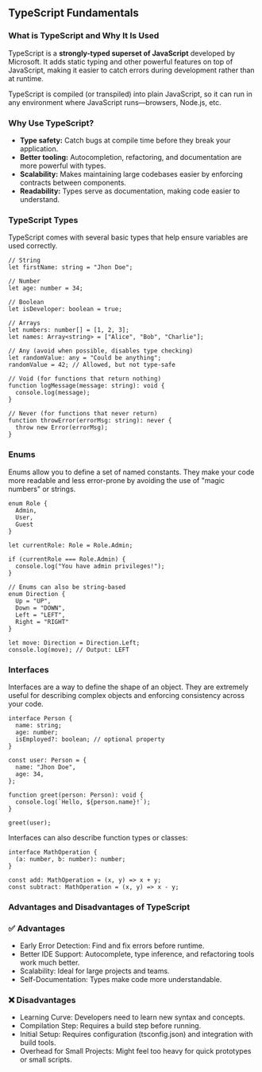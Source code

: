 ## TypeScript Fundamentals
### What is TypeScript and Why It Is Used

TypeScript is a <strong>strongly-typed superset of JavaScript</strong> developed by Microsoft. It adds static typing and other powerful features on top of JavaScript, making it easier to catch errors during development rather than at runtime.

TypeScript is compiled (or transpiled) into plain JavaScript, so it can run in any environment where JavaScript runs—browsers, Node.js, etc.

### Why Use TypeScript?

- <strong>Type safety:</strong> Catch bugs at compile time before they break your application.
- <strong>Better tooling:</strong> Autocompletion, refactoring, and documentation are more powerful with types.
- <strong>Scalability:</strong> Makes maintaining large codebases easier by enforcing contracts between components.
- <strong>Readability:</strong> Types serve as documentation, making code easier to understand.

### TypeScript Types

TypeScript comes with several basic types that help ensure variables are used correctly.

```
// String
let firstName: string = "Jhon Doe";

// Number
let age: number = 34;

// Boolean
let isDeveloper: boolean = true;

// Arrays
let numbers: number[] = [1, 2, 3];
let names: Array<string> = ["Alice", "Bob", "Charlie"];

// Any (avoid when possible, disables type checking)
let randomValue: any = "Could be anything";
randomValue = 42; // Allowed, but not type-safe

// Void (for functions that return nothing)
function logMessage(message: string): void {
  console.log(message);
}

// Never (for functions that never return)
function throwError(errorMsg: string): never {
  throw new Error(errorMsg);
}
```

### Enums

Enums allow you to define a set of named constants. They make your code more readable and less error-prone by avoiding the use of "magic numbers" or strings.

```
enum Role {
  Admin,
  User,
  Guest
}

let currentRole: Role = Role.Admin;

if (currentRole === Role.Admin) {
  console.log("You have admin privileges!");
}

// Enums can also be string-based
enum Direction {
  Up = "UP",
  Down = "DOWN",
  Left = "LEFT",
  Right = "RIGHT"
}

let move: Direction = Direction.Left;
console.log(move); // Output: LEFT
```

### Interfaces

Interfaces are a way to define the shape of an object. They are extremely useful for describing complex objects and enforcing consistency across your code.

```
interface Person {
  name: string;
  age: number;
  isEmployed?: boolean; // optional property
}

const user: Person = {
  name: "Jhon Doe",
  age: 34,
};

function greet(person: Person): void {
  console.log(`Hello, ${person.name}!`);
}

greet(user);
```

Interfaces can also describe function types or classes:

```
interface MathOperation {
  (a: number, b: number): number;
}

const add: MathOperation = (x, y) => x + y;
const subtract: MathOperation = (x, y) => x - y;
```

### Advantages and Disadvantages of TypeScript

### ✅ Advantages
- Early Error Detection: Find and fix errors before runtime.
- Better IDE Support: Autocomplete, type inference, and refactoring tools work much better.
- Scalability: Ideal for large projects and teams.
- Self-Documentation: Types make code more understandable.

### ❌ Disadvantages
- Learning Curve: Developers need to learn new syntax and concepts.
- Compilation Step: Requires a build step before running.
- Initial Setup: Requires configuration (tsconfig.json) and integration with build tools.
- Overhead for Small Projects: Might feel too heavy for quick prototypes or small scripts.
